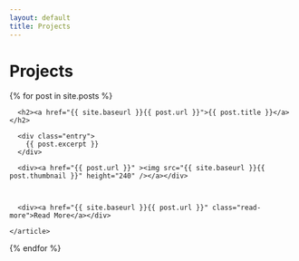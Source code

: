 ```yaml
---
layout: default
title: Projects
---
```


# Projects

<div class="posts">
  {% for post in site.posts %}
    <article class="post">

      <h2><a href="{{ site.baseurl }}{{ post.url }}">{{ post.title }}</a></h2>

      <div class="entry">
        {{ post.excerpt }}
      </div>
      
      <div><a href="{{ post.url }}" ><img src="{{ site.baseurl }}{{ post.thumbnail }}" height="240" /></a></div>

      

      <div><a href="{{ site.baseurl }}{{ post.url }}" class="read-more">Read More</a></div>
      
    </article>
  {% endfor %}
</div>